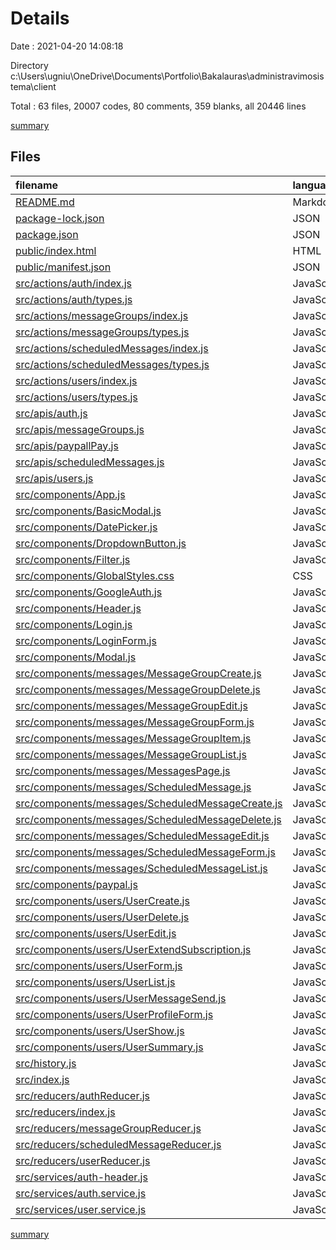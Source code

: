 # Details

Date : 2021-04-20 14:08:18

Directory c:\Users\ugniu\OneDrive\Documents\Portfolio\Bakalauras\administravimosistema\client

Total : 63 files,  20007 codes, 80 comments, 359 blanks, all 20446 lines

[summary](results.md)

## Files
| filename | language | code | comment | blank | total |
| :--- | :--- | ---: | ---: | ---: | ---: |
| [README.md](/README.md) | Markdown | 38 | 0 | 33 | 71 |
| [package-lock.json](/package-lock.json) | JSON | 17,262 | 0 | 1 | 17,263 |
| [package.json](/package.json) | JSON | 57 | 0 | 1 | 58 |
| [public/index.html](/public/index.html) | HTML | 23 | 23 | 1 | 47 |
| [public/manifest.json](/public/manifest.json) | JSON | 25 | 0 | 1 | 26 |
| [src/actions/auth/index.js](/src/actions/auth/index.js) | JavaScript | 37 | 9 | 10 | 56 |
| [src/actions/auth/types.js](/src/actions/auth/types.js) | JavaScript | 5 | 0 | 1 | 6 |
| [src/actions/messageGroups/index.js](/src/actions/messageGroups/index.js) | JavaScript | 32 | 1 | 10 | 43 |
| [src/actions/messageGroups/types.js](/src/actions/messageGroups/types.js) | JavaScript | 5 | 0 | 0 | 5 |
| [src/actions/scheduledMessages/index.js](/src/actions/scheduledMessages/index.js) | JavaScript | 32 | 1 | 10 | 43 |
| [src/actions/scheduledMessages/types.js](/src/actions/scheduledMessages/types.js) | JavaScript | 5 | 0 | 0 | 5 |
| [src/actions/users/index.js](/src/actions/users/index.js) | JavaScript | 72 | 7 | 15 | 94 |
| [src/actions/users/types.js](/src/actions/users/types.js) | JavaScript | 7 | 0 | 1 | 8 |
| [src/apis/auth.js](/src/apis/auth.js) | JavaScript | 4 | 0 | 1 | 5 |
| [src/apis/messageGroups.js](/src/apis/messageGroups.js) | JavaScript | 4 | 0 | 1 | 5 |
| [src/apis/paypallPay.js](/src/apis/paypallPay.js) | JavaScript | 4 | 0 | 1 | 5 |
| [src/apis/scheduledMessages.js](/src/apis/scheduledMessages.js) | JavaScript | 4 | 0 | 1 | 5 |
| [src/apis/users.js](/src/apis/users.js) | JavaScript | 4 | 0 | 1 | 5 |
| [src/components/App.js](/src/components/App.js) | JavaScript | 43 | 0 | 4 | 47 |
| [src/components/BasicModal.js](/src/components/BasicModal.js) | JavaScript | 27 | 0 | 5 | 32 |
| [src/components/DatePicker.js](/src/components/DatePicker.js) | JavaScript | 9 | 0 | 3 | 12 |
| [src/components/DropdownButton.js](/src/components/DropdownButton.js) | JavaScript | 16 | 1 | 3 | 20 |
| [src/components/Filter.js](/src/components/Filter.js) | JavaScript | 17 | 1 | 3 | 21 |
| [src/components/GlobalStyles.css](/src/components/GlobalStyles.css) | CSS | 111 | 7 | 23 | 141 |
| [src/components/GoogleAuth.js](/src/components/GoogleAuth.js) | JavaScript | 59 | 0 | 10 | 69 |
| [src/components/Header.js](/src/components/Header.js) | JavaScript | 54 | 0 | 5 | 59 |
| [src/components/Login.js](/src/components/Login.js) | JavaScript | 28 | 1 | 4 | 33 |
| [src/components/LoginForm.js](/src/components/LoginForm.js) | JavaScript | 70 | 0 | 8 | 78 |
| [src/components/Modal.js](/src/components/Modal.js) | JavaScript | 20 | 0 | 2 | 22 |
| [src/components/messages/MessageGroupCreate.js](/src/components/messages/MessageGroupCreate.js) | JavaScript | 42 | 0 | 6 | 48 |
| [src/components/messages/MessageGroupDelete.js](/src/components/messages/MessageGroupDelete.js) | JavaScript | 43 | 0 | 7 | 50 |
| [src/components/messages/MessageGroupEdit.js](/src/components/messages/MessageGroupEdit.js) | JavaScript | 49 | 0 | 7 | 56 |
| [src/components/messages/MessageGroupForm.js](/src/components/messages/MessageGroupForm.js) | JavaScript | 100 | 0 | 14 | 114 |
| [src/components/messages/MessageGroupItem.js](/src/components/messages/MessageGroupItem.js) | JavaScript | 7 | 0 | 2 | 9 |
| [src/components/messages/MessageGroupList.js](/src/components/messages/MessageGroupList.js) | JavaScript | 100 | 0 | 6 | 106 |
| [src/components/messages/MessagesPage.js](/src/components/messages/MessagesPage.js) | JavaScript | 35 | 0 | 3 | 38 |
| [src/components/messages/ScheduledMessage.js](/src/components/messages/ScheduledMessage.js) | JavaScript | 7 | 0 | 2 | 9 |
| [src/components/messages/ScheduledMessageCreate.js](/src/components/messages/ScheduledMessageCreate.js) | JavaScript | 35 | 0 | 5 | 40 |
| [src/components/messages/ScheduledMessageDelete.js](/src/components/messages/ScheduledMessageDelete.js) | JavaScript | 43 | 0 | 7 | 50 |
| [src/components/messages/ScheduledMessageEdit.js](/src/components/messages/ScheduledMessageEdit.js) | JavaScript | 47 | 0 | 7 | 54 |
| [src/components/messages/ScheduledMessageForm.js](/src/components/messages/ScheduledMessageForm.js) | JavaScript | 101 | 1 | 14 | 116 |
| [src/components/messages/ScheduledMessageList.js](/src/components/messages/ScheduledMessageList.js) | JavaScript | 109 | 0 | 8 | 117 |
| [src/components/paypal.js](/src/components/paypal.js) | JavaScript | 5 | 0 | 2 | 7 |
| [src/components/users/UserCreate.js](/src/components/users/UserCreate.js) | JavaScript | 41 | 0 | 4 | 45 |
| [src/components/users/UserDelete.js](/src/components/users/UserDelete.js) | JavaScript | 43 | 0 | 8 | 51 |
| [src/components/users/UserEdit.js](/src/components/users/UserEdit.js) | JavaScript | 47 | 0 | 8 | 55 |
| [src/components/users/UserExtendSubscription.js](/src/components/users/UserExtendSubscription.js) | JavaScript | 50 | 0 | 6 | 56 |
| [src/components/users/UserForm.js](/src/components/users/UserForm.js) | JavaScript | 119 | 3 | 10 | 132 |
| [src/components/users/UserList.js](/src/components/users/UserList.js) | JavaScript | 366 | 2 | 16 | 384 |
| [src/components/users/UserMessageSend.js](/src/components/users/UserMessageSend.js) | JavaScript | 56 | 3 | 7 | 66 |
| [src/components/users/UserProfileForm.js](/src/components/users/UserProfileForm.js) | JavaScript | 77 | 3 | 10 | 90 |
| [src/components/users/UserShow.js](/src/components/users/UserShow.js) | JavaScript | 215 | 0 | 14 | 229 |
| [src/components/users/UserSummary.js](/src/components/users/UserSummary.js) | JavaScript | 14 | 0 | 2 | 16 |
| [src/history.js](/src/history.js) | JavaScript | 2 | 0 | 0 | 2 |
| [src/index.js](/src/index.js) | JavaScript | 18 | 0 | 4 | 22 |
| [src/reducers/authReducer.js](/src/reducers/authReducer.js) | JavaScript | 29 | 14 | 4 | 47 |
| [src/reducers/index.js](/src/reducers/index.js) | JavaScript | 13 | 0 | 1 | 14 |
| [src/reducers/messageGroupReducer.js](/src/reducers/messageGroupReducer.js) | JavaScript | 24 | 0 | 1 | 25 |
| [src/reducers/scheduledMessageReducer.js](/src/reducers/scheduledMessageReducer.js) | JavaScript | 24 | 0 | 1 | 25 |
| [src/reducers/userReducer.js](/src/reducers/userReducer.js) | JavaScript | 24 | 0 | 1 | 25 |
| [src/services/auth-header.js](/src/services/auth-header.js) | JavaScript | 8 | 0 | 1 | 9 |
| [src/services/auth.service.js](/src/services/auth.service.js) | JavaScript | 25 | 0 | 6 | 31 |
| [src/services/user.service.js](/src/services/user.service.js) | JavaScript | 15 | 3 | 6 | 24 |

[summary](results.md)